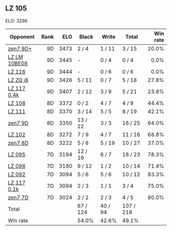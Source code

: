 ## LZ 105 ##

ELO: 3296

Opponent | Rank | ELO | Black | Write | Total | Win rate
---------|-----:|----:|-------|-------|-------|-------:
[zen7 9D+](zen7%209D+.md) | 9D | 3473 | 2 / 4 | 1 / 11 | 3 / 15 | 20.0%
[LZ LM 10BE08](LZ%20LM%2010BE08.md) | 9D | 3445 | - | 0 / 4 | 0 / 4 | 0.0%
[LZ 116](LZ%20116.md) | 9D | 3444 | - | 0 / 6 | 0 / 6 | 0.0%
[LZ ZQ i8](LZ%20ZQ%20i8.md) | 9D | 3426 | 5 / 11 | 0 / 7 | 5 / 18 | 27.8%
[LZ 117 0.4k](LZ%20117%200.4k.md) | 9D | 3407 | 2 / 12 | 3 / 9 | 5 / 21 | 23.8%
[LZ 108](LZ%20108.md) | 8D | 3372 | 0 / 2 | 4 / 7 | 4 / 9 | 44.4%
[LZ 111](LZ%20111.md) | 8D | 3370 | 3 / 14 | 5 / 5 | 8 / 19 | 42.1%
[zen7 9D](zen7%209D.md) | 8D | 3350 | 13 / 22 | 3 / 3 | 16 / 25 | 64.0%
[LZ 102](LZ%20102.md) | 8D | 3272 | 7 / 9 | 4 / 7 | 11 / 16 | 68.8%
[zen7 8D](zen7%208D.md) | 8D | 3222 | 5 / 8 | 5 / 19 | 10 / 27 | 37.0%
[LZ 095](LZ%20095.md) | 7D | 3194 | 12 / 16 | 6 / 7 | 18 / 23 | 78.3%
[LZ 098](LZ%20098.md) | 7D | 3180 | 9 / 12 | 1 / 2 | 10 / 14 | 71.4%
[LZ 092](LZ%20092.md) | 7D | 3094 | 5 / 6 | 5 / 6 | 10 / 12 | 83.3%
[LZ 117 0.1k](LZ%20117%200.1k.md) | 7D | 3094 | 2 / 3 | 1 / 1 | 3 / 4 | 75.0%
[zen7 7D](zen7%207D.md) | 7D | 3024 | 2 / 2 | 2 / 3 | 4 / 5 | 80.0%
Total | | | 67 / 124 | 40 / 94 | 107 / 218 | 
Win rate| | | 54.0% | 42.6% | 49.1% | 
